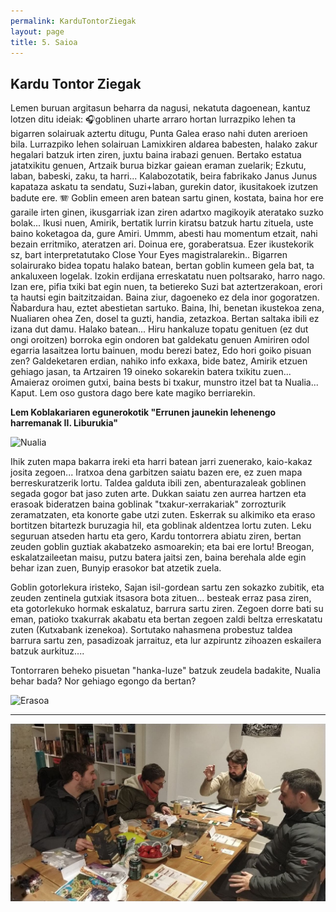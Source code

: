```yaml
---
permalink: KarduTontorZiegak
layout: page
title: 5. Saioa
---
```

## Kardu Tontor Ziegak


Lemen buruan argitasun beharra da nagusi, nekatuta dagoenean, kantuz lotzen ditu ideiak: 🎧goblinen uharte arraro hortan lurrazpiko lehen ta bigarren solairuak aztertu ditugu, Punta Galea eraso nahi duten arerioen bila. Lurrazpiko lehen solairuan Lamixkiren aldarea babesten, halako zakur hegalari batzuk irten ziren, juxtu baina irabazi genuen. Bertako estatua jatatxikitu genuen, Artzaik burua bizkar gaiean eraman zuelarik; Ezkutu, laban, babeski, zaku, ta harri...
Kalabozotatik, beira fabrikako Janus Junus kapataza askatu ta sendatu, Suzi+laban, gurekin dator, ikusitakoek izutzen badute ere.
🪗 Goblin emeen aren batean sartu ginen, kostata, baina hor ere garaile irten ginen, ikusgarriak izan ziren adartxo magikoyik ateratako suzko bolak... Ikusi nuen, Amirik, bertatik lurrin kiratsu batzuk hartu zituela, uste baino koketagoa da, gure Amiri.
Ummm, abesti hau momentum etzait, nahi bezain erritmiko, ateratzen ari. Doinua ere, goraberatsua. Ezer ikustekorik sz, bart interpretatutako Close Your Eyes magistralarekin..
Bigarren solairurako bidea topatu halako batean, bertan goblin kumeen gela bat, ta ankaluxeen logelak. Izokin erdijana erreskatatu nuen poltsarako, harro nago. Izan ere, pifia txiki bat egin nuen, ta betiereko Suzi bat aztertzerakoan, erori ta hautsi egin baitzitzaidan. Baina ziur, dagoeneko ez dela inor gogoratzen. Ñabardura hau, eztet abestietan sartuko.
Baina, Ihi, benetan ikustekoa zena, Nualiaren ohea Zen, dosel ta guzti, handia, zetazkoa. Bertan saltaka ibili ez izana dut damu.
Halako batean... Hiru hankaluze topatu genituen (ez dut ongi oroitzen) borroka egin ondoren bat galdekatu genuen Amiriren odol egarria lasaitzea lortu bainuen, modu berezi batez, Edo hori goiko pisuan zen? Galdeketaren erdian, nahiko info exkaxa, bide batez, Amirik etzuen gehiago jasan, ta Artzairen 19 oineko sokarekin batera txikitu zuen...
Amaieraz oroimen gutxi, baina bests bi txakur, munstro itzel bat ta Nualia... Kaput. Lem oso gustora dago bere kate magiko berriarekin.


**Lem Koblakariaren egunerokotik "Errunen jaunekin lehenengo harremanak II. Liburukia"**

![Nualia](https://db4sgowjqfwig.cloudfront.net/campaigns/120464/assets/497575/nualia_tobyn.png?1440197890)

Ihik zuten mapa bakarra ireki eta harri batean jarri zuenerako, kaio-kakaz josita zegoen... Iratxoa dena garbitzen saiatu bazen ere, ez zuen mapa berreskuratzerik lortu. Taldea galduta ibili zen, abenturazaleak goblinen segada gogor bat jaso zuten arte. Dukkan saiatu zen aurrea hartzen eta erasoak bideratzen baina goblinak "txakur-xerrakariak" zorrozturik zeramatzaten, eta konorte gabe utzi zuten. Eskerrak su alkimiko eta eraso bortitzen bitartezk buruzagia hil, eta goblinak aldentzea lortu zuten. 
Leku seguruan atseden hartu eta gero, Kardu tontorrera abiatu ziren, bertan zeuden goblin guztiak akabatzeko asmoarekin; eta bai ere lortu! 
Breogan, eskalatzaileetan maisu, putzu batera jaitsi zen, baina berehala alde egin behar izan zuen, Bunyip erasokor bat atzetik zuela. 

Goblin gotorlekura iristeko, Sajan isil-gordean sartu zen sokazko zubitik, eta zeuden zentinela gutxiak itsasora bota zituen... besteak erraz pasa ziren, eta gotorlekuko hormak eskalatuz, barrura sartu ziren. Zegoen dorre bati su eman, patioko txakurrak akabatu eta bertan zegoen zaldi beltza erreskatatu zuten (Kutxabank izenekoa). Sortutako nahasmena probestuz taldea barrura sartu zen, pasadizoak jarraituz, eta lur azpiruntz zihoazen eskailera batzuk aurkituz.... 

Tontorraren beheko pisuetan "hanka-luze" batzuk zeudela badakite, Nualia behar bada? Nor gehiago egongo da bertan? 

![Erasoa](https://pathfinderwiki.com/w/images/thumb/5/57/Thistletop_bridge_fight.jpg/455px-Thistletop_bridge_fight.jpg?20101111200026)

----



![Ebla-argazkia](https://raw.githubusercontent.com/IzaroBlog/IzaroBlog.github.io/95b10e6976d956e7ad7dc7109a1ec87795e438d2/_images/postimages/ErrunenJaunak/KarduTontorra.jpg)
